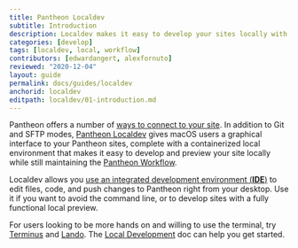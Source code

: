 ```yaml
---
title: Pantheon Localdev
subtitle: Introduction
description: Localdev makes it easy to develop your sites locally with the Pantheon workflow.
categories: [develop]
tags: [localdev, local, workflow]
contributors: [edwardangert, alexfornuto]
reviewed: "2020-12-04"
layout: guide
permalink: docs/guides/localdev
anchorid: localdev
editpath: localdev/01-introduction.md
---
```


Pantheon offers a number of [ways to connect to your site](/guides/quickstart/connection-modes). In addition to Git and SFTP modes, [Pantheon Localdev](https://pantheon.io/localdev) gives macOS users a graphical interface to your Pantheon sites, complete with a containerized local environment that makes it easy to develop and preview your site locally while still maintaining the [Pantheon Workflow](/pantheon-workflow).

Localdev allows you [use an integrated development environment (**IDE**)](/guides/localdev/using-localdev#use-a-local-ide-to-develop-your-pantheon-site) to edit files, code, and push changes to Pantheon right from your desktop. Use it if you want to avoid the command line, or to develop sites with a fully functional local preview.

For users looking to be more hands on and willing to use the terminal, try [Terminus](/terminus) and [Lando](https://docs.devwithlando.io/started.html). The [Local Development](/local-development) doc can help you get started.
